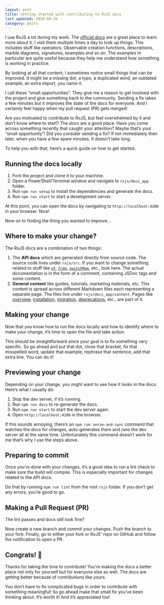 ```yaml
---
layout: post
title: Getting started with contributing to RxJS docs
last_updated: 2020-04-26
category: posts
---
```


I use RxJS a lot during my work. The [official docs](https://rxjs.dev/) are a great place to learn more about it. I visit them multiple times a day to look up things. This includes stuff like operators, Observable creation functions, descriptions, marble diagrams, signatures, examples and so on. The examples in particular are quite useful because they help me understand how something is working in practice.

By looking at all that content, I sometimes notice small things that can be improved. It might be a missing dot, a typo, a duplicated word, an outdated example, an extra import, you name it.

I call these “small opportunities”. They give me a reason to get involved with the project and give something back to the community. Sending a fix takes a few minutes but it improves the state of the docs for everyone. And I certainly feel happy when my pull request (PR) gets merged!

Are you motivated to contribute to RxJS, but feel overwhelmed by it and don’t know where to start? The docs are a good place. Have you come across something recently that caught your attention? Maybe that’s your “small opportunity”! Did you consider sending a fix? If not immediately then later, when you have a few spare minutes. It doesn’t take long.

To help you with that, here’s a quick guide on how to get started.

## Running the docs locally

1. Fork the project and clone it to your machine.
2. Open a PowerShell/Terminal window and navigate to `rxjs/docs_app` folder.
3. Run `npm run setup` to install the dependencies and generate the docs.
4. Run `npm run start` to start a development server.

At this point, you can open the docs by navigating to `http://localhost:4200` in your browser. Nice!

Now on to finding the thing you wanted to improve...

## Where to make your change?

The RxJS docs are a combination of two things:

1. The **API docs** which are generated directly from source code. The source code lives under `rxjs/src`. If you want to change something related to stuff like [`of`](https://rxjs.dev/api/index/function/of), [`from`](https://rxjs.dev/api/index/function/from), [`switchMap`](https://rxjs.dev/api/operators/switchMap), etc., look here. The actual documentation is in the form of a comment, containing JSDoc tags and some content. 
2. **General content** like guides, tutorials, marketing materials, etc. This content is spread across different Markdown files each representing a separate page. The files live under `rxjs/docs_app/content`. Pages like [overview](https://rxjs.dev/guide/overview), [installation](https://rxjs.dev/guide/installation), [migration](https://rxjs.dev/guide/v6/migration), [deprecations](https://rxjs.dev/api/deprecations), etc., are part of it.

## Making your change

Now that you know how to run the docs locally and how to identify where to make your change, it’s time to open the file and take action.

This should be straightforward since your goal is to fix something very specific. So go ahead and put that dot, close that bracket, fix that misspelled word, update that example, rephrase that sentence, add that extra line. You can do it!

## Previewing your change

Depending on your change, you might want to see how it looks in the docs. Here’s what I usually do:

1. Stop the dev server, if it’s running.
2. Run `npm run docs` to re-generate the docs.
3. Run `npm run start` to start the dev server again.
4. Open `http://localhost:4200` in the browser.

If this sounds annoying, there’s an `npm run serve-and-sync` command that watches the docs for changes, auto-generates them and runs the dev server all at the same time. Unfortunately this command doesn’t work for me that’s why I use the steps above.

## Preparing to commit

Once you’re done with your changes, it’s a good idea to run a lint check to make sure the build will compile. This is especially important for changes related to the API docs.

Do that by running `npm run lint` from the root `rxjs` folder. If you don’t get any errors, you’re good to go.

## Making a Pull Request (PR)

The lint passes and docs still look fine?

Now create a new branch and commit your changes. Push the branch to your fork. Finally, go to either your fork or RxJS’ repo on GitHub and follow the notification to open a PR.

## Congrats! 🎉

Thanks for taking the time to contribute! You’re making the docs a better place not only for yourself but for everyone else as well. The docs are getting better because of contributions like yours.

You don’t have to fix complicated bugs in order to contribute with something meaningful! So go ahead make that small fix you’ve been thinking about. It’s worth it! And it’s appreciated too!
